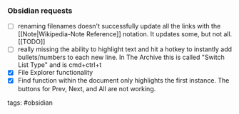 ### Obsidian requests
- [ ] renaming filenames doesn't successfully update all the links with the [[Note|Wikipedia-Note Reference]] notation. It updates some, but not all. [[TODO]]
- [ ] really missing the ability to highlight text and hit a hotkey to instantly add bullets/numbers to each new line. In The Archive this is called "Switch List Type" and is cmd+ctrl+t
- [X] File Explorer functionality
- [x] Find function within the document only highlights the first instance. The buttons for Prev, Next, and All are not working.

tags: #obsidian 